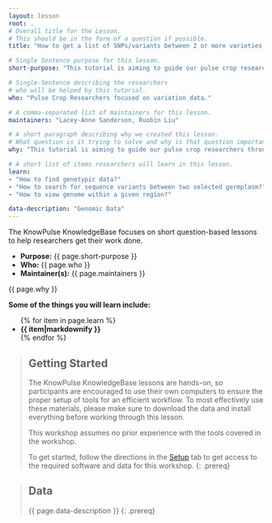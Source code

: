 ```yaml
---
layout: lesson
root: .
# Overall title for the Lesson.
# This should be in the form of a question if possible.
title: "How to get a list of SNPs/variants between 2 or more varieties within a region of interest"

# Single Sentence purpose for this lesson.
short-purpose: "This tutorial is aiming to guide our pulse crop researchers through the procedure of getting a list of SNPs/varieties between 2 or more varieties within a region of interest. In this lesson, you will learn how to search for your interested genotypic data and how to look up the genotype matrix in your selected region."

# Single-Sentence describing the researchers
# who will be helped by this tutorial.
who: "Pulse Crop Researchers focused on variation data."

# A comma-separated list of maintainers for this lesson.
maintainers: "Lacey-Anne Sanderson, Ruobin Liu"

# A short paragraph describing why we created this lesson.
# What question is it trying to solve and why is that question important.
why: "This tutorial is aiming to guide our pulse crop researchers through the search of their interested region or compare between two interested germplasm. The genotypic matrix tool allows researchers to find a list of genotypic data of their interested germplasm, which can be a useful tool for their own breeding programs."

# A short list of items researchers will learn in this lesson.
learn:
- "How to find genotypic data?"
- "How to search for sequence variants between two selected germplasm?"
- "How to view genome within a given region?"

data-description: "Genomic Data"
---
```


The KnowPulse KnowledgeBase focuses on short question-based lessons to help researchers get their work done.

- **Purpose:** {{ page.short-purpose }}
- **Who:** {{ page.who }}
- **Maintainer(s):** {{ page.maintainers }}

{{ page.why }}

<strong>Some of the things you will learn include:</strong>
<ul>
	{% for item in page.learn %}
	<li style="font-weight:bold">{{ item|markdownify }}</li>
	{% endfor %}
</ul>

> ## Getting Started
>
> The KnowPulse KnowledgeBase lessons are hands-on, so participants are
> encouraged to use their own computers to ensure the proper setup of tools
> for an efficient workflow. To most effectively use these materials,
> please make sure to download the data and install everything before
> working through this lesson.
>
> This workshop assumes no prior experience with the tools covered in the
> workshop.
>
> To get started, follow the directions in the [Setup](setup.html) tab to
> get access to the required software and data for this workshop.
{: .prereq}


> ## Data
>
> {{ page.data-description }}
{: .prereq}
